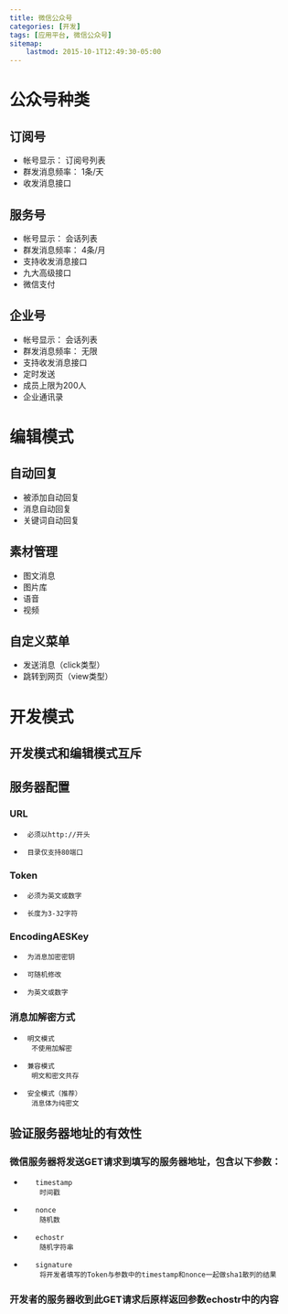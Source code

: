 ```yaml
---
title: 微信公众号
categories: [开发]
tags: [应用平台, 微信公众号]
sitemap:
    lastmod: 2015-10-1T12:49:30-05:00
---
```



# 公众号种类

##  订阅号

*    帐号显示：      订阅号列表
*    群发消息频率：      1条/天
*    收发消息接口

##  服务号

*    帐号显示：      会话列表
*    群发消息频率：      4条/月
*    支持收发消息接口
*    九大高级接口
*    微信支付

##  企业号

*    帐号显示：      会话列表
*    群发消息频率：    无限
*    支持收发消息接口
*    定时发送
*    成员上限为200人
*    企业通讯录


# 编辑模式

## 自动回复

*    被添加自动回复
*    消息自动回复
*    关键词自动回复

##  素材管理

*    图文消息
*    图片库
*    语音
*    视频

##  自定义菜单

*    发送消息（click类型）
*    跳转到网页（view类型）


# 开发模式

##  开发模式和编辑模式互斥

##  服务器配置

###    URL

*      必须以http://开头
*      目录仅支持80端口
      
###    Token

*      必须为英文或数字
*      长度为3-32字符
      
###    EncodingAESKey

*      为消息加密密钥
*      可随机修改
*      为英文或数字
      
###    消息加解密方式

*      明文模式
        不使用加解密
*      兼容模式
        明文和密文共存
*      安全模式（推荐）
        消息体为纯密文

##  验证服务器地址的有效性

###    微信服务器将发送GET请求到填写的服务器地址，包含以下参数：

*        timestamp
          时间戳
*        nonce
          随机数
*        echostr
          随机字符串
*        signature
          将开发者填写的Token与参数中的timestamp和nonce一起做sha1散列的结果

###    开发者的服务器收到此GET请求后原样返回参数echostr中的内容